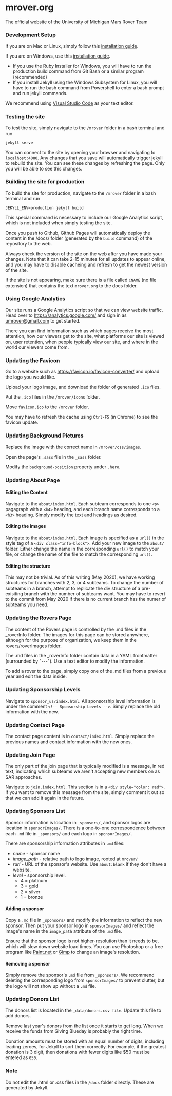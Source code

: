 [//]: # (TODO: Add a section about how to clone the repo and push changes. BE super clear that all Git operations should take place form the mrover.org folder, not the mrover.org/mrover folder)
[//]: # (TODO: Add a section that explains how to update each part of the page - sponsors, contact info, etc. - not just the rovers page)

[//]: # (TODO: Add a section that goes over the general process for making changes: pull, make change, test, build, push)

# mrover.org
The official website of the University of Michigan Mars Rover Team

### Development Setup
If you are on Mac or Linux, simply follow this [installation guide](https://jekyllrb.com/docs/installation/).

If you are on Windows, use this [installation guide](https://jekyllrb.com/docs/windows/).  
- If you use the Ruby Installer for Windows, you will have to run the production build command from Git Bash or a similar program (recommended)
- If you install Jekyll using the Windows Subsystem for Linux, you will have to run the bash command from Powershell to enter a bash prompt and run jekyll commands.

We recommend using [Visual Studio Code](https://code.visualstudio.com/) as your text editor.

### Testing the site
To test the site, simply navigate to the `/mrover` folder in a bash terminal and run

    jekyll serve

You can connect to the site by opening your browser and navigating to `localhost:4000`. Any changes that you save will automatically trigger jekyll to rebuild the site. You can see these changes by refreshing the page. Only you will be able to see this changes.

### Building the site for production
To build the site for production, navigate to the `/mrover` folder in a bash terminal and run

    JEKYLL_ENV=production jekyll build
    
This special command is necessary to include our Google Analytics script, which is not included when simply testing the site.

Once you push to Github, Github Pages will automatically deploy the content in the /docs/ folder (generated by the `build` command) of the repository to the web. 

Always check the version of the site on the web after you have made your changes. Note that it can take 2-15 minutes for all updates to appear online, and you may have to disable cacheing and refresh to get the newest version of the site.

If the site is not appearing, make sure there is a file called `CNAME` (no file extension) that contains the text `mrover.org` to the docs folder.

### Using Google Analytics
Our site runs a Google Analytics script so that we can view website traffic. Head over to https://analytics.google.com/ and sign in as umrover@gmail.com to get started.

There you can find information such as which pages receive the most attention, how our viewers get to the site, what platforms our site is viewed on, user retention, when people typically view our site, and where in the world our viewers come from.

### Updating the Favicon
Go to a website such as https://favicon.io/favicon-converter/ and upload the logo you would like.

Upload your logo image, and download the folder of generated `.ico` files.

Put the `.ico` files in the `/mrover/icons` folder.

Move `favicon.ico` to the `/mrover` folder.

You may have to refresh the cache using `Ctrl-F5` (in Chrome) to see the favicon update.

### Updating Background Pictures
Replace the image with the correct name in `/mrover/css/images`.

Open the page's `.sass` file in the `_sass` folder.

Modify the `background-position` property under `.hero`.

### Updating About Page

#### Editing the Content
Navigate to the `about/index.html`. Each subteam corresponds to one `<p>` pagagraph with a `<h4>` heading, and each branch name corresponds to a `<h3>` heading. Simply modify the text and headings as desired.

#### Editing the images
Navigate to the `about/index.html`. Each image is specified as a `url()` in the style tag of a `<div class="info-block">`. Add your new image to the `about/` folder. Either change the name in the corresponding `url()` to match your file, or change the name of the file to match the corresponding `url()`.

#### Editing the structure
This may not be trivial. As of this writing (May 2020), we have working structures for branches with 2, 3, or 4 subteams. To change the number of subteams in a branch, attempt to replicate the div structure of a pre-exisiting branch with the number of subteams want. You may have to revert to the commit from May 2020 if there is no current branch has the numer of subteams you need.

### Updating the Rovers Page
The content of the Rovers page is controlled by the .md files in the _roverInfo folder. The images for this page can be stored anywhere, although for the purpose of organization, we keep them in the rovers/roverImages folder.

The .md files in the _roverInfo folder contain data in a YAML frontmatter (surrounded by "---"). Use a text editor to modify the information.

To add a rover to the page, simply copy one of the .md files from a previous year and edit the data inside.

### Updating Sponsorship Levels
Navigate to `sponsor_us/index.html`. All sponsorship level information is under the comment `<!-- Sponsorship Levels -->`. Simply replace the old information with the new.

### Updating Contact Page
The contact page content is in `contact/index.html`. Simply replace the previous names and contact information with the new ones.

### Updating Join Page
The only part of the join page that is typically modified is a message, in red text, indicating which subteams we aren't accepting new members on as SAR approaches.

Navigate to `join.index.html`. This section is in a `<div style="color: red">`. If you want to remove this message from the site, simply comment it out so that we can add it again in the future.

### Updating Sponsors List
Sponsor information is location in `_sponsors/`, and sponsor logos are location in `sponsorImages/`. There is a one-to-one correspondence between each `.md` file in `_sponsors/` and each logo in `sponsorImages/`.

There are sponsorship information attributes in `.md` files:
- _name_ - sponsor name
- _image_path_ - relative path to logo image, rooted at `mrover/`
- _rurl_ - URL of the sponsor's website. Use `about:blank` if they don't have a website.
- _level_ - sponsorship level.
    - 4 = platinum
    - 3 = gold
    - 2 = silver
    - 1 = bronze

#### Adding a sponsor
Copy a `.md` file in `_sponsors/` and modify the information to reflect the new sponsor. Then put your sponsor logo in `sponsorImages/` and reflect the image's name in the `image_path` attribute of the `.md` file.

Ensure that the sponsor logo is not higher-resolution than it needs to be, which will slow down website load times. You can use Photoshop or a free program like [Paint.net](https://www.getpaint.net/) or [Gimp](https://www.gimp.org/) to change an image's resolution.

#### Removing a sponsor
Simply remove the sponsor's `.md` file from `_sponsors/`. We recommend deleting the corresponding logo from `sponsorImages/` to prevent clutter, but the logo will not show up without a `.md` file.

### Updating Donors List
The donors list is located in the `_data/donors.csv file`. Update this file to add donors.

Remove last year's donors from the list once it starts to get long. When we receive the funds from Giving Blueday is probably the right time.

Donation amounts must be stored with an equal number of digits, including leading zeroes, for Jekyll to sort them correctly. For example, if the greatest donation is 3 digit, then donations with fewer digits like $50 must be entered as `050`.

### Note
Do not edit the .html or .css files in the `/docs` folder directly. These are generated by Jekyll.